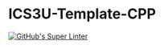 # ICS3U-Template-CPP

[![GitHub's Super Linter](https://github.com/Miguel-Santacruz/ICS3U-Unit3-02-CPP/workflows/GitHub's%20Super%20Linter/badge.svg)](https://github.com/Miguel-Santacruz/ICS3U-Unit3-02-CPP/actions)
